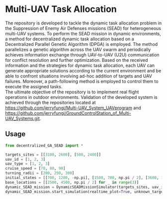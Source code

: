 # Multi-UAV Task Allocation
The repository is developed to tackle the dynamic task allocation problem in the Suppression of Enemy Air Defenses missions (SEAD) for heterogeneous multi-UAV systems. To perform the SEAD mission in dynamic environments, a method for decentralized dynamic task allocation based on a Decentralized Parallel Genetic Algorithm (DPGA) is employed. The method parallelizes a genetic algorithm across the UAV swarm and periodically achieves information exchange through UAV-to-UAV (U2U) communication for conflict resolution and further optimization. Based on the received information and the strategies for dynamic task allocation, each UAV can generate appropriate solutions according to the current environment and be able to confront situations involving ad-hoc addition of targets and UAV failures. Moreover, a path-following method is employed to control them to execute the assigned tasks. <br>
The ultimate objective of the repository is to implement real flight operations in outdoor environments. Validation of the developed system is achieved through the repositories located at https://github.com/jerryfungi/Multi-UAV_System_UAVprogram and https://github.com/jerryfungi/GroundControlStation_of_Multi-UAV_Systems.git.

## Usage
```python
from decentralized_GA_SEAD import *

targets_sites = [[3100, 2600], [500, 2400]]
uav_id = [1, 2, 3]
uav_type = [1, 2, 3]
cruise_speed = [70, 80, 90]
turning_radii = [200, 250, 300]
initial_states = [[700, 1200, -np.pi], [1500, 700, np.pi / 2], [3600, 1000, np.pi / 3]]
base_locations = [[2500, 4500, np.pi / 2] for _ in range(3)]
dynamic_SEAD_mission = DynamicSEADMissionSimulator(targets_sites, uav_id, uav_type, cruise_speed, turning_radii, initial_states, base_locations)
dynamic_SEAD_mission.start_simulation(realtime_plot=True, unknown_targets=[[600, 2850]], uav_failure=[False, False, 55])
```
